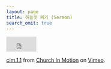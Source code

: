 ```yaml
---
layout: page
title: 하늘뜻 펴기 (Sermon)
search_omit: true
---
```



<iframe src="https://player.vimeo.com/video/182744393?color=c9ff23&title=0&byline=0&portrait=0" width="80" height="40" frameborder="0" webkitallowfullscreen mozallowfullscreen allowfullscreen></iframe>
<p><a href="https://vimeo.com/182744393">cim.1.1</a> from <a href="https://vimeo.com/user56345482">Church In Motion</a> on <a href="https://vimeo.com">Vimeo</a>.</p>
